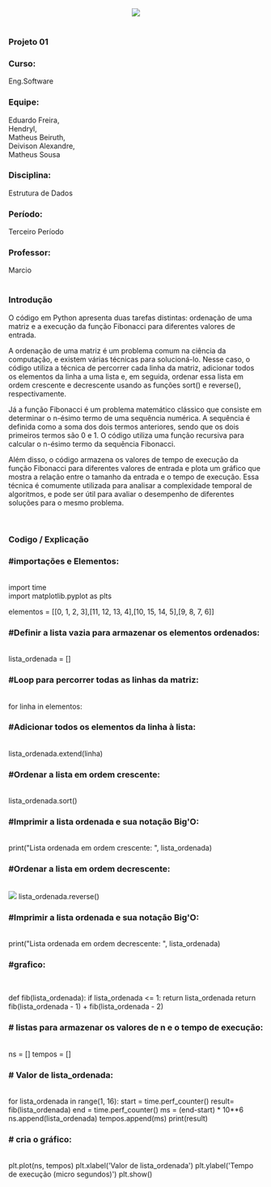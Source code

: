 
<div align="center">
    <img src="https://user-images.githubusercontent.com/80292331/230384765-4b382974-9ff3-4610-b2fd-0563f2c776e3.png">

</div><br>
<div align="left">
<h3>Projeto 01</h3>
<h3>Curso:</h3>Eng.Software
    
<h3>Equipe:</h3>   
Eduardo Freira,<br>
Hendryl,<br>
Matheus Beiruth,<br>
Deivison Alexandre,<br>
Matheus Sousa 
     
<h3>Disciplina:</h3>Estrutura de Dados

<h3>Período:</h3>Terceiro Período
    
<h3>Professor:</h3>Marcio
</div><br>
<div align = "left">
<h3>Introdução</h3>
O código em Python apresenta duas tarefas distintas: ordenação de uma matriz e a execução da função Fibonacci para diferentes valores de entrada.

A ordenação de uma matriz é um problema comum na ciência da computação, e existem várias técnicas para solucioná-lo. Nesse caso, o código utiliza a técnica de percorrer cada linha da matriz, adicionar todos os elementos da linha a uma lista e, em seguida, ordenar essa lista em ordem crescente e decrescente usando as funções sort() e reverse(), respectivamente.

Já a função Fibonacci é um problema matemático clássico que consiste em determinar o n-ésimo termo de uma sequência numérica. A sequência é definida como a soma dos dois termos anteriores, sendo que os dois primeiros termos são 0 e 1. O código utiliza uma função recursiva para calcular o n-ésimo termo da sequência Fibonacci.

Além disso, o código armazena os valores de tempo de execução da função Fibonacci para diferentes valores de entrada e plota um gráfico que mostra a relação entre o tamanho da entrada e o tempo de execução. Essa técnica é comumente utilizada para analisar a complexidade temporal de algoritmos, e pode ser útil para avaliar o desempenho de diferentes soluções para o mesmo problema.
</div><br>
<div align = "left">
    <h3>Codigo / Explicação</h3>
<h3>#importações e Elementos:</h3><br>
import time<br>
import matplotlib.pyplot as plts<br>

elementos = [[0, 1, 2, 3],[11, 12, 13, 4],[10, 15, 14, 5],[9, 8, 7, 6]]

<h3>#Definir a lista vazia para armazenar os elementos ordenados:</h3><br>
lista_ordenada = []

<h3>#Loop para percorrer todas as linhas da matriz:</h3><br>
for linha in elementos:

<h3>#Adicionar todos os elementos da linha à lista:</h3><br>
    lista_ordenada.extend(linha)

<h3>#Ordenar a lista em ordem crescente:</h3><br>
    lista_ordenada.sort()

<h3>#Imprimir a lista ordenada e sua notação Big'O:</h3><br>
print("Lista ordenada em ordem crescente: ", lista_ordenada)

<h3>#Ordenar a lista em ordem decrescente:</h3><br>
<img src="https://user-images.githubusercontent.com/80292331/230398581-23075d84-38e7-4e45-9570-c0b919d84e4f.png">
lista_ordenada.reverse()

<h3>#Imprimir a lista ordenada e sua notação Big'O:</h3><br>
print("Lista ordenada em ordem decrescente: ", lista_ordenada)
    
<h3>#grafico:</h3><br>

def fib(lista_ordenada):
    if lista_ordenada <= 1:
        return lista_ordenada
    return fib(lista_ordenada - 1) + fib(lista_ordenada - 2)

<h3># listas para armazenar os valores de n e o tempo de execução:</h3><br>
ns = []
tempos = []

<h3># Valor de lista_ordenada:</h3><br>
for lista_ordenada in range(1, 16):
    start = time.perf_counter()
    result= fib(lista_ordenada)
    end = time.perf_counter()
    ms = (end-start) * 10**6
    ns.append(lista_ordenada)
    tempos.append(ms)
print(result)
    <h3># cria o gráfico:</h3><br>
plt.plot(ns, tempos)
plt.xlabel('Valor de lista_ordenada')
plt.ylabel('Tempo de execução (micro segundos)')
plt.show()

</div>
